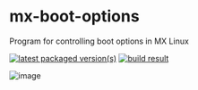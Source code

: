 # mx-boot-options
Program for controlling boot options in MX Linux

[![latest packaged version(s)](https://repology.org/badge/latest-versions/mx-boot-options.svg)](https://repology.org/project/mx-boot-options/versions)
[![build result](https://build.opensuse.org/projects/home:mx-packaging/packages/mx-boot-options/badge.svg?type=default)](https://software.opensuse.org//download.html?project=home%3Amx-packaging&package=mx-boot-options)

![image](https://github.com/MX-Linux/mx-boot-options/assets/418436/66564ee6-1f3d-44d3-b273-ec063a3874ea)
